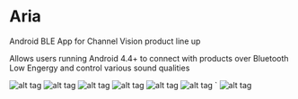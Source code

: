 # Aria
Android BLE App for Channel Vision product line up

Allows users running Android 4.4+ to connect with products over Bluetooth Low Engergy and control various sound qualities

![alt tag](https://github.com/aJimmer/Aria/blob/master/screenshots/Screenshot_20161221-163952.jpeg)
![alt tag](https://github.com/aJimmer/Aria/blob/master/screenshots/Screenshot_20161221-143600.jpeg)
![alt tag](https://github.com/aJimmer/Aria/blob/master/screenshots/image000000.png)
![alt tag](https://github.com/aJimmer/Aria/blob/master/screenshots/Screenshot_20161221-143614.jpeg)
![alt tag](https://github.com/aJimmer/Aria/blob/master/screenshots/Screenshot_20161221-143620.jpeg)
![alt tag](https://github.com/aJimmer/Aria/blob/master/screenshots/Screenshot_20161221-143625.png)                `
![alt tag](https://github.com/aJimmer/Aria/blob/master/screenshots/Screenshot_20161221-143631.png)

